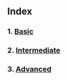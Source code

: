 ## Index

### 1. [Basic](https://github.com/joysmith/KU-UIT/blob/main/Problem%20Solving%20and%20Programming/assets/exercise/1%20basic.md)

### 2. [Intermediate](https://github.com/joysmith/KU-UIT/blob/main/Problem%20Solving%20and%20Programming/assets/exercise/2%20Intermediate.md)

### 3. [Advanced](https://github.com/joysmith/KU-UIT/blob/main/Problem%20Solving%20and%20Programming/assets/exercise/3%20Advance.md)
